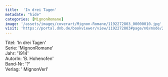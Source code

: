 ```yaml
---
title:  'In drei Tagen'
metadate: "hide"
categories: [MignonRomane]
image: '/assets/images/coverart/Mignon-Romane/1192272803_00000010.jpg'
visit: 'https://portal.dnb.de/bookviewer/view/1192272803#page/n0/mode/2up'
---
```

Titel: 'In drei Tagen' <br>
Serie: 'MignonRomane' <br>
Jahr: '1914' <br>
AutorIn: 'B. Hohenofen' <br>
Band-Nr: '?' <br>
Verlag: ' MignonVerl'